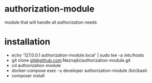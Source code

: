 # authorization-module
module that will handle all authorization needs


# installation
* echo '127.0.0.1 authorization-module.local' | sudo tee -a /etc/hosts
* git clone git@github.com:Neznajki/authorization-module.git
* cd authorization-module
* docker-compose exec -u developer authorization-module /bin/bash
* composer install
